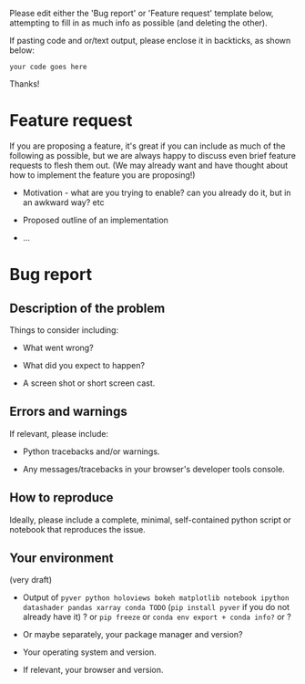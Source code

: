 Please edit either the 'Bug report' or 'Feature request' template
below, attempting to fill in as much info as possible (and deleting
the other).

If pasting code and or/text output, please enclose it in backticks, as
shown below:

```
your code goes here
```

Thanks!

# Feature request

If you are proposing a feature, it's great if you can include as much
of the following as possible, but we are always happy to discuss even
brief feature requests to flesh them out. (We may already want and
have thought about how to implement the feature you are proposing!)

  * Motivation - what are you trying to enable? can you already do it,
    but in an awkward way? etc

  * Proposed outline of an implementation

  * ...


# Bug report

## Description of the problem

Things to consider including:

  * What went wrong?

  * What did you expect to happen?

  * A screen shot or short screen cast.

## Errors and warnings

If relevant, please include:

  * Python tracebacks and/or warnings.

  * Any messages/tracebacks in your browser's developer tools console.

## How to reproduce

Ideally, please include a complete, minimal, self-contained python
script or notebook that reproduces the issue.

## Your environment

(very draft)

  * Output of `pyver python holoviews bokeh matplotlib notebook
    ipython datashader pandas xarray conda TODO` (`pip install pyver`
    if you do not already have it) ? or `pip freeze` or `conda env
    export + conda info?` or ?

  * Or maybe separately, your package manager and version?

  * Your operating system and version.

  * If relevant, your browser and version.



